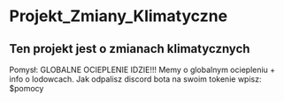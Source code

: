 # Projekt_Zmiany_Klimatyczne
## Ten projekt jest o zmianach klimatycznych
Pomysł: GLOBALNE OCIEPLENIE IDZIE!!!
Memy o globalnym ociepleniu + info o lodowcach.
Jak odpalisz discord bota na swoim tokenie wpisz: $pomocy
